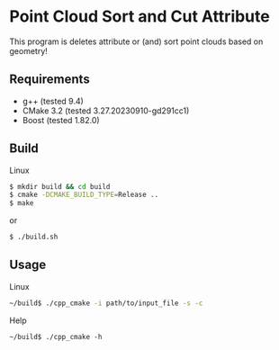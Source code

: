 
# Point Cloud Sort and Cut Attribute
This program is deletes attribute or (and) sort point clouds based on geometry!

## Requirements

- g++ (tested 9.4)
- CMake 3.2 (tested 3.27.20230910-gd291cc1)
- Boost (tested 1.82.0)

## Build
Linux
```bash
$ mkdir build && cd build
$ cmake -DCMAKE_BUILD_TYPE=Release ..
$ make
```
or
```bash
$ ./build.sh
```

## Usage
Linux
```bash
~/build$ ./cpp_cmake -i path/to/input_file -s -c
```
Help
```bahs
~/build$ ./cpp_cmake -h
```
